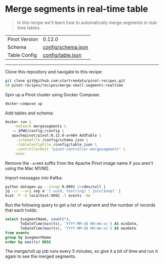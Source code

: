 # Merge segments in real-time table

> In this recipe we'll learn how to automatically merge segments in real-time tables.

<table>
  <tr>
    <td>Pinot Version</td>
    <td>0.12.0</td>
  </tr>
  <tr>
    <td>Schema</td>
    <td><a href="config/schema.json">config/schema.json</a></td>
  </tr>
    <tr>
    <td>Table Config</td>
    <td><a href="config/table.json">config/table.json</a></td>
  </tr>
</table>

<!-- This is the code for the following recipe: https://dev.startree.ai/docs/pinot/recipes/merge-small-segments -->

***

Clone this repository and navigate to this recipe:

```bash
git clone git@github.com:startreedata/pinot-recipes.git
cd pinot-recipes/recipes/merge-small-segments-realtime
```

Spin up a Pinot cluster using Docker Compose:

```bash
docker-compose up
```

Add tables and schema:

```bash
docker run \
   --network mergesegments \
   -v $PWD/config:/config \
   apachepinot/pinot:0.12.0-arm64 AddTable \
     -schemaFile /config/schema.json \
     -tableConfigFile /config/table.json \
     -controllerHost "pinot-controller-mergesegments" \
    -exec
```

Remove the `-arm64` suffix from the Apache Pinot image name if you aren't using the Mac M1/M2.

Import messages into Kafka:

```bash
python datagen.py --sleep 0.0001 2>/dev/null |
jq -cr --arg sep ø '[.uuid, tostring] | join($sep)' |
kcat -P -b localhost:9092 -t events -Kø
```

Run the following query to get a list of segment and the number of records that each holds:

```sql
select $segmentName, count(*), 
       ToDateTime(min(ts), 'YYYY-MM-dd HH:mm:ss') AS minDate, 
       ToDateTime(max(ts), 'YYYY-MM-dd HH:mm:ss') AS maxDate
from events 
group by $segmentName
order by max(ts) DESC
```

The merge/roll up job runs every 5 minutes, so give it a bit of time and run it again to see the merged segments.